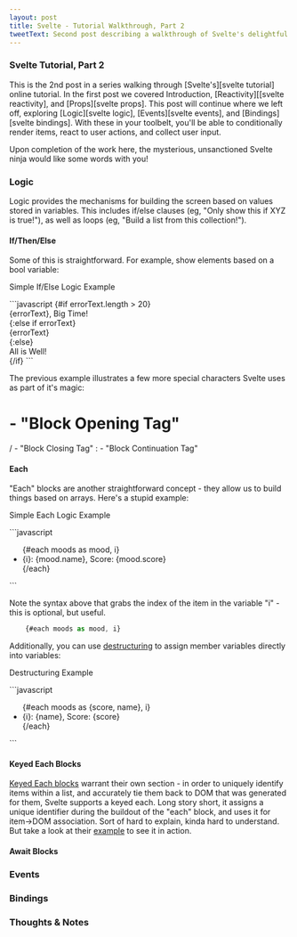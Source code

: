 ```yaml
---
layout: post
title: Svelte - Tutorial Walkthrough, Part 2
tweetText: Second post describing a walkthrough of Svelte's delightful online tutorial
---
```


<h3>Svelte Tutorial, Part 2</h3>
This is the 2nd post in a series walking through [Svelte's][svelte tutorial] online tutorial.  In the first post we covered Introduction, [Reactivity][[svelte reactivity], and [Props][svelte props].  This post will continue where we left off, exploring [Logic][svelte logic], [Events][svelte events], and [Bindings][svelte bindings].  With these in your toolbelt, you'll be able to conditionally render items, react to user actions, and collect user input.  

Upon completion of the work here, the mysterious, unsanctioned Svelte ninja would like some words with you!

<h3>Logic</h3>
Logic provides the mechanisms for building the screen based on values stored in variables.  This includes if/else clauses (eg, "Only show this if XYZ is true!"), as well as loops (eg, "Build a list from this collection!").

<h4>If/Then/Else</h4>
Some of this is straightforward.  For example, show elements based on a bool variable:

<p class="codeblock-label">Simple If/Else Logic Example</p>
```javascript
<script>
	let errorText = 'You done messed up';
</script>
{#if errorText.length > 20}
	<div class="error">
		{errorText}, Big Time!
  	</div>
{:else if errorText}
	<div class="error">
		{errorText}
  	</div>
{:else}
	<div>
		All is Well!
	</div>
{/if}
```

The previous example illustrates a few more special characters Svelte uses as part of it's magic:

# - "Block Opening Tag"
/ - "Block Closing Tag"
: - "Block Continuation Tag"

<h4>Each</h4>
"Each" blocks are another straightforward concept - they allow us to build things based on arrays.  Here's a stupid example:

<p class="codeblock-label">Simple Each Logic Example</p>
```javascript
<script>
	let moods = [
		{ score: 10, name: 'Happy' },
		{ score: 1, name: 'Sad' },
		{ score: 5, name: 'Indifferent' }
	];
</script>
<ul>
	{#each moods as mood, i}
		<li>{i}: {mood.name}, Score: {mood.score}</li>
	{/each}
</ul>
```

Note the syntax above that grabs the index of the item in the variable "i" - this is optional, but useful.

```javascript
	{#each moods as mood, i}
```

Additionally, you can use [destructuring][destructuring] to assign member variables directly into variables:

<p class="codeblock-label">Destructuring Example</p>
```javascript
<script>
	let moods = [
		{ score: 10, name: 'Happy' },
		{ score: 1, name: 'Sad' },
		{ score: 5, name: 'Indifferent' }
	];
</script>
<ul>
	{#each moods as {score, name}, i}
		<li>{i}: {name}, Score: {score}</li>
	{/each}
</ul>
```

<h4>Keyed Each Blocks</h4>

[Keyed Each blocks][svelte keyed each] warrant their own section - in order to uniquely identify items within a list, and accurately tie them back to DOM that was generated for them, Svelte supports a keyed each.  Long story short, it assigns a unique identifier during the buildout of the "each" block, and uses it for item->DOM association.  Sort of hard to explain, kinda hard to understand.  But take a look at their [example][svelte keyed each] to see it in action. 

<h4>Await Blocks</h4>

<h3>Events</h3>

<h3>Bindings</h3>

<h3>Thoughts & Notes</h3>

[svelte]: https://svelte.dev
[svelte tutorial]: https://svelte.dev/tutorial/basics
[svelte reactivity]: https://svelte.dev/tutorial/reactive-assignments
[svelte props]: https://svelte.dev/tutorial/declaring-props
[svelte logic]: https://svelte.dev/tutorial/if-blocks
[svelte events]: https://svelte.dev/tutorial/dom-events
[svelte bindings]: https://svelte.dev/tutorial/text-inputs
[destructuring]: https://developer.mozilla.org/en-US/docs/Web/JavaScript/Reference/Operators/Destructuring_assignment
[svelte keyed each]: https://svelte.dev/tutorial/keyed-each-blocks